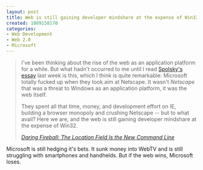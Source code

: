```yaml
--- 
layout: post
title: Web is still gaining developer mindshare at the expense of Win32
created: 1089158170
categories: 
- Web Development
- Web 2.0
- Microsoft
---
```

<blockquote>
<p>I've been thinking about the rise of the web as an application
platform for a while. But what hadn't occurred to me until I read
<a href="http://www.joelonsoftware.com/articles/APIWar.html">Spolsky's essay</a> last week is this, which I think is quite
remarkable: Microsoft totally fucked up when they took aim at
Netscape. It wasn't <em>Netscape</em> that was a threat to Windows as an
application platform, it was the web itself.</p>

<p>They spent all that time, money, and development effort on IE,
building a browser monopoly and crushing Netscape -- but to what
avail? Here we are, and the web is still gaining developer
mindshare at the expense of Win32.</p>
<cite><a href="http://daringfireball.net/2004/06/location_field">Daring Fireball: The Location Field Is the New Command Line</a></cite>
</blockquote>

<p>Microsoft is still hedging it's bets. It sunk money into WebTV and is still struggling with smartphones and handhelds. But if the web wins, Microsoft loses.</p>
